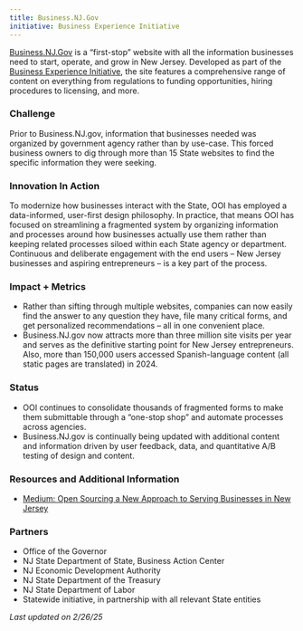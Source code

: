```yaml
---
title: Business.NJ.Gov
initiative: Business Experience Initiative
---
```


[Business.NJ.Gov](https://business.nj.gov/) is a “first-stop” website with all the information businesses need to start, operate, and grow in New Jersey. Developed as part of the [Business Experience Initiative](https://innovation.nj.gov/content/projects/business-experience-initiative.html), the site features a comprehensive range of content on everything from regulations to funding opportunities, hiring procedures to licensing, and more.

### Challenge

Prior to Business.NJ.gov, information that businesses needed was organized by government agency rather than by use-case. This forced business owners to dig through more than 15 State websites to find the specific information they were seeking.

### Innovation In Action

To modernize how businesses interact with the State, OOI has employed a data-informed, user-first design philosophy. In practice, that means OOI has focused on streamlining a fragmented system by organizing information and processes around how businesses actually use them rather than keeping related processes siloed within each State agency or department. Continuous and deliberate engagement with the end users – New Jersey businesses and aspiring entrepreneurs – is a key part of the process.

### Impact \+ Metrics

* Rather than sifting through multiple websites, companies can now easily find the answer to any question they have, file many critical forms, and get personalized recommendations – all in one convenient place.  
* Business.NJ.gov now attracts more than three million site visits per year and serves as the definitive starting point for New Jersey entrepreneurs. Also, more than 150,000 users accessed Spanish-language content (all static pages are translated) in 2024\.

### Status

* OOI continues to consolidate thousands of fragmented forms to make them submittable through a “one-stop shop” and automate processes across agencies.  
* Business.NJ.gov is continually being updated with additional content and information driven by user feedback, data, and quantitative A/B testing of design and content.

### Resources and Additional Information

* [Medium: Open Sourcing a New Approach to Serving Businesses in New Jersey](https://medium.com/njinnovation/open-sourcing-a-new-approach-to-serving-businesses-in-new-jersey-849f42c6c13)

### Partners

* Office of the Governor  
* NJ State Department of State, Business Action Center  
* NJ Economic Development Authority  
* NJ State Department of the Treasury  
* NJ State Department of Labor  
* Statewide initiative, in partnership with all relevant State entities

*Last updated on 2/26/25*

